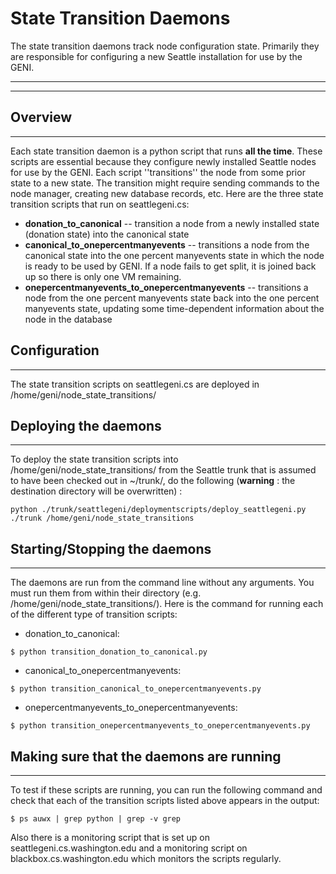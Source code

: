 # State Transition Daemons

The state transition daemons track node configuration state. Primarily they are responsible for configuring a new Seattle installation for use by the GENI. 

----

----

## Overview
----

Each state transition daemon is a python script that runs **all the time**. These scripts are essential because they configure newly installed Seattle nodes for use by the GENI. Each script ''transitions'' the node from some prior state to a new state. The transition might require sending commands to the node manager, creating new database records, etc. Here are the three state transition scripts that run on seattlegeni.cs:

 * **donation_to_canonical** -- transition a node from a newly installed state (donation state) into the canonical state
 * **canonical_to_onepercentmanyevents** -- transitions a node from the canonical state into the one percent manyevents state in which the node is ready to be used by GENI. If a node fails to get split, it is joined back up so there is only one VM remaining.
 * **onepercentmanyevents_to_onepercentmanyevents** -- transitions a node from the one percent manyevents state back into the one percent manyevents state, updating some time-dependent information about the node in the database



## Configuration
----

The state transition scripts on seattlegeni.cs are deployed in /home/geni/node_state_transitions/



## Deploying the daemons
----


To deploy the state transition scripts into /home/geni/node_state_transitions/ from the Seattle trunk that is assumed to have been checked out in ~/trunk/, do the following (**warning** : the destination directory will be overwritten) :

```
python ./trunk/seattlegeni/deploymentscripts/deploy_seattlegeni.py ./trunk /home/geni/node_state_transitions
```



## Starting/Stopping the daemons
----

The daemons are run from the command line without any arguments. You must run them from within their directory (e.g. /home/geni/node_state_transitions/). Here is the command for running each of the different type of transition scripts:

 * donation_to_canonical:

```
$ python transition_donation_to_canonical.py
```

 * canonical_to_onepercentmanyevents:

```
$ python transition_canonical_to_onepercentmanyevents.py
```

 * onepercentmanyevents_to_onepercentmanyevents:

```
$ python transition_onepercentmanyevents_to_onepercentmanyevents.py
```



## Making sure that the daemons are running
----

To test if these scripts are running, you can run the following command and check that each of the transition scripts listed above appears in the output:

```
$ ps auwx | grep python | grep -v grep
```

Also there is a monitoring script that is set up on seattlegeni.cs.washington.edu and a monitoring script on blackbox.cs.washington.edu which monitors the scripts regularly.